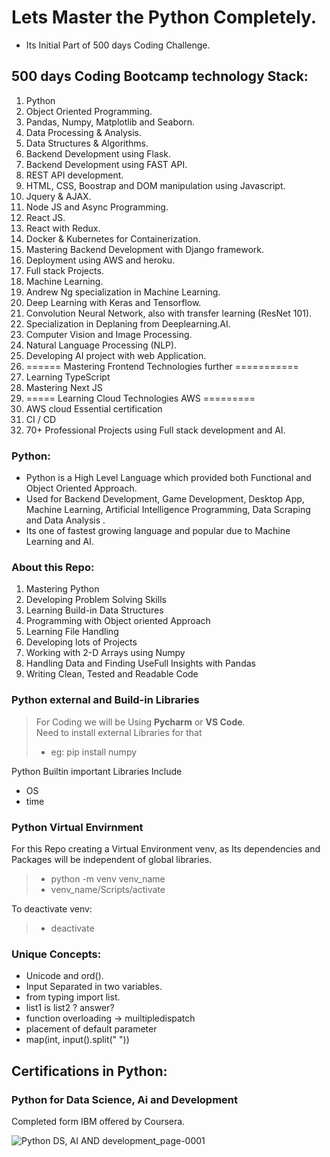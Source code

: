 # Lets Master the Python Completely.

- Its Initial Part of 500 days Coding Challenge.

## 500 days Coding Bootcamp technology Stack:
01. Python
02. Object Oriented Programming.
03. Pandas, Numpy, Matplotlib and Seaborn.
04. Data Processing & Analysis.
05. Data Structures & Algorithms.
06. Backend Development using Flask.
07. Backend Development using FAST API.
08. REST API development.
09. HTML, CSS, Boostrap and DOM manipulation using Javascript.
10. Jquery & AJAX.
11. Node JS and Async Programming.
12. React JS. 
13. React with Redux.
14. Docker & Kubernetes for Containerization.
15. Mastering Backend Development with Django framework.
16. Deployment using AWS and heroku.
17. Full stack Projects.
18. Machine Learning.
19. Andrew Ng specialization in Machine Learning.
20. Deep Learning with Keras and Tensorflow.
21. Convolution Neural Network, also with transfer learning (ResNet 101).
22. Specialization in Deplaning from Deeplearning.AI.
23. Computer Vision and Image Processing.
24. Natural Language Processing (NLP).
25. Developing AI project with web Application.
26. ====== Mastering Frontend Technologies further ===========
27. Learning TypeScript
28. Mastering Next JS
29. ===== Learning Cloud Technologies AWS =========
30. AWS cloud Essential certification
31. CI / CD
32. 70+ Professional Projects using Full stack development and AI. 


### Python:
- Python is a High Level Language which provided both Functional and Object Oriented Approach.
- Used for Backend Development, Game Development, Desktop App, Machine Learning, Artificial Intelligence Programming, Data Scraping and Data Analysis .
- Its one of fastest growing language and popular due to Machine Learning and AI.


### About this Repo:
1. Mastering Python
2. Developing Problem Solving Skills
3. Learning Build-in Data Structures
4. Programming with Object oriented Approach
5. Learning File Handling
6. Developing lots of Projects
6. Working with 2-D Arrays using Numpy
7. Handling Data and Finding UseFull Insights with Pandas
6. Writing Clean, Tested and Readable Code

### Python external and Build-in Libraries

> For Coding we will be Using __Pycharm__ or __VS Code__.<br />
> Need to install external Libraries for that <br />
> - eg: pip install numpy

Python Builtin important Libraries Include
- OS
- time


### Python Virtual Envirnment
For this Repo creating a Virtual Environment venv, as Its dependencies and Packages will be independent of global libraries. <br />
>  - python -m venv venv_name <br />
>  - venv_name/Scripts/activate <br />

To deactivate venv: <br />
> - deactivate


### Unique Concepts:
- Unicode and ord().
- Input Separated in two variables.
- from typing import list.
- list1 is list2  ? answer?
- function overloading -> muiltipledispatch
- placement of default parameter
- map(int, input().split(" "))

## Certifications in Python:


### Python for Data Science, Ai and Development
Completed form IBM offered by Coursera.

![Python DS, AI AND development_page-0001](https://github.com/HassanMahmoodAwan/Python-Programming-Mastering-Bootcamp/assets/125195617/8b1f8231-9ad5-4b85-9e24-e27ac7851b49)
